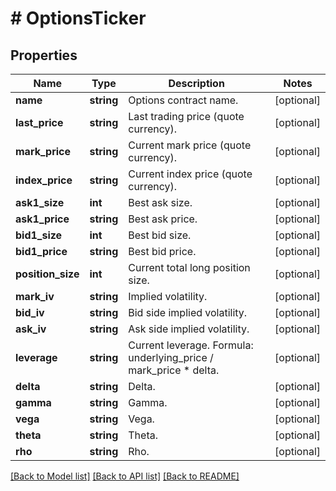 # # OptionsTicker

## Properties

Name | Type | Description | Notes
------------ | ------------- | ------------- | -------------
**name** | **string** | Options contract name. | [optional] 
**last_price** | **string** | Last trading price (quote currency). | [optional] 
**mark_price** | **string** | Current mark price (quote currency). | [optional] 
**index_price** | **string** | Current index price (quote currency). | [optional] 
**ask1_size** | **int** | Best ask size. | [optional] 
**ask1_price** | **string** | Best ask price. | [optional] 
**bid1_size** | **int** | Best bid size. | [optional] 
**bid1_price** | **string** | Best bid price. | [optional] 
**position_size** | **int** | Current total long position size. | [optional] 
**mark_iv** | **string** | Implied volatility. | [optional] 
**bid_iv** | **string** | Bid side implied volatility. | [optional] 
**ask_iv** | **string** | Ask side implied volatility. | [optional] 
**leverage** | **string** | Current leverage. Formula: underlying_price / mark_price * delta. | [optional] 
**delta** | **string** | Delta. | [optional] 
**gamma** | **string** | Gamma. | [optional] 
**vega** | **string** | Vega. | [optional] 
**theta** | **string** | Theta. | [optional] 
**rho** | **string** | Rho. | [optional] 

[[Back to Model list]](../../README.md#documentation-for-models) [[Back to API list]](../../README.md#documentation-for-api-endpoints) [[Back to README]](../../README.md)
